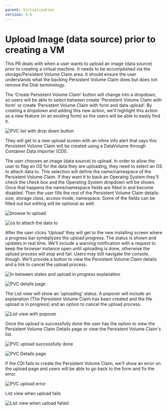 ```yaml
---
parent: Virtualization
version: 4.6
---
```

# Upload Image (data source) prior to creating a VM

This PR deals with when a user wants to upload an image (data source) prior to creating a virtual machine.
It needs to be accomplished via the storage/Persistent Volume Claim area.
It should ensure the user understands what the backing Persistent Volume Claim does but does not remove the Disk terminology.

The ‘Create Persistent Volume Claim’ button will change into a dropdown, so users will be able to select between create 'Persistent Volume Claim with form' or create ‘Persistent Volume Claim with form and data upload’.
By creating a dropdown and adding this new action, we'll highlight this action as a new feature (in an existing form) so the users will be able to easily find it.

![PVC list with drop down button](img/PVC-dropdown.png)

They will get to a new upload screen with an inline info alert that says this Persistent Volume Claim will be created using a DataVolume through Container Data importer (CDI).

The user chooses an image (data source) to upload.
In order to allow the user to flag an OS for the data they are uploading, they need to select an OS to attach data to. This selection will define the name/namespace of the Persistent Volume Claim.
If they want it to back an Operaing System they'll check the check box and the Operating System dropdown will be shown.
Once that happens the name/namespace fields are filled in and become disabled.
Then the user fills the rest of the Persistent Volume Claim details: size, storage class, access mode, namespace. Some of the fields can be filled out but editing will be optional as well.

![browse to upload](img/Upload-data-to-pvc-1.png)

![os to attach the data to](img/Upload-data-to-pvc-1-2.png)

After the user clicks ‘Upload’ they will get to the new installing screen where a progress bar symbplyzes the upload progress. The status is shown and updates in real time.
We'll include a warning notification with a request to keep the browser instance open until uploading is done, otherwise the upload process will stop and fail. Users may still navigate the console, though.
We'll provide a button to view the Persistent Volume Claim details and a link to cancel the upload process.

![In between states and upload in progress explanation](img/in-between-state2.png)

![PVC details page](img/Details-page-in-uploading.png)

The List view will show an ‘uploading’ status. A popover will include an explanation (The Persistent Volume Claim has been created and the file upload is in progress) and an option to cancel the upload process.

![List view with popover](img/PVC-ListViewW_popover.png)

Once the upload is successfully done the user has the option to view the Persistent Volume Claim Details page or view the Persistent Volume Claim's list.

![PVC upload successfully done](img/Upload-success.png)

![PVC Details page](img/pvc-details-page.png)

If the CDI fails to create the Persistent Volume Claim, we'll show an error on the upload page and users will be able to go back to the form and fix the error.

![PVC upload error](img/Upload-error.png)

List view when upload fails

![List view when upload failed](img/List-error.png)
